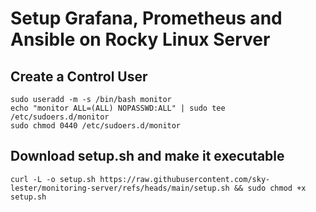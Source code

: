 # Setup Grafana, Prometheus and Ansible on Rocky Linux Server

## Create a Control User

```
sudo useradd -m -s /bin/bash monitor
echo "monitor ALL=(ALL) NOPASSWD:ALL" | sudo tee /etc/sudoers.d/monitor
sudo chmod 0440 /etc/sudoers.d/monitor
```

## Download setup.sh and make it executable

```
curl -L -o setup.sh https://raw.githubusercontent.com/sky-lester/monitoring-server/refs/heads/main/setup.sh && sudo chmod +x setup.sh
```
